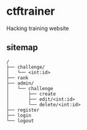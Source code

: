 # ctftrainer

Hacking training website

## sitemap

```text
/
├── challenge/
│   └── <int:id>
├── rank
├── admin/
│   └── challenge
│       ├── create
│       ├── edit/<int:id>
│       └── delete/<int:id>
├── register
├── login
└── logout
```

